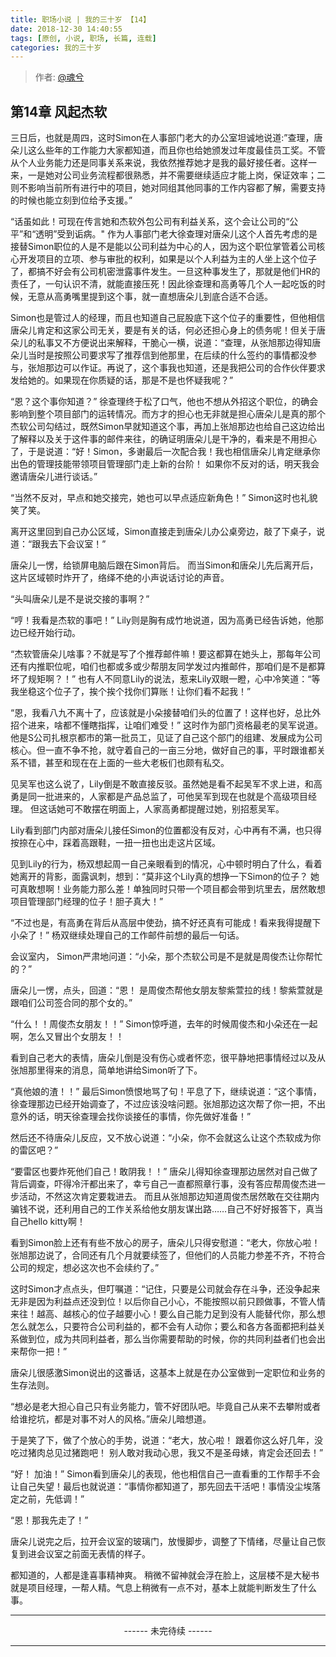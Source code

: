 ```yaml
---
title: 职场小说 | 我的三十岁 【14】
date: 2018-12-30 14:40:55
tags: [原创, 小说, 职场, 长篇, 连载]
categories: 我的三十岁
---
```


> 作者: [@魂兮](http://weibo.com/paigu77)

## 第14章 风起杰软

三日后，也就是周四，这时Simon在人事部门老大的办公室坦诚地说道:”查理，唐朵儿这么些年的工作能力大家都知道，而且你也给她颁发过年度最佳员工奖。不管从个人业务能力还是同事关系来说，我依然推荐她才是我的最好接任者。这样一来，一是她对公司业务流程都很熟悉，并不需要继续适应才能上岗，保证效率；二则不影响当前所有进行中的项目，她对同组其他同事的工作内容都了解，需要支持的时候也能立刻到位给予支援。”

“话虽如此！可现在传言她和杰软外包公司有利益关系，这个会让公司的“公平”和“透明”受到诟病。"  作为人事部门老大徐查理对唐朵儿这个人首先考虑的是接替Simon职位的人是不是能以公司利益为中心的人，因为这个职位掌管着公司核心开发项目的立项、参与审批的权利，如果是以个人利益为主的人坐上这个位子了，都搞不好会有公司机密泄露事件发生。一旦这种事发生了，那就是他们HR的责任了，一句认识不清，就能直接压死！因此徐查理和高勇等几个人一起吃饭的时候，无意从高勇嘴里提到这个事，就一直想唐朵儿到底合适不合适。

Simon也是管过人的经理，而且也知道自己屁股底下这个位子的重要性，但他相信唐朵儿肯定和这家公司无关，要是有关的话，何必还担心身上的债务呢！但关于唐朵儿的私事又不方便说出来解释，干脆心一横，说道：“查理，从张旭那边得知唐朵儿当时是按照公司要求写了推荐信到他那里，在后续的什么签约的事情都没参与，张旭那边可以作证。再说了，这个事我也知道，还是我把公司的合作伙伴要求发给她的。如果现在你质疑的话，那是不是也怀疑我呢？” 

“恩？这个事你知道？” 徐查理终于松了口气，他也不想从外招这个职位，的确会影响到整个项目部门的运转情况。而方才的担心也无非就是担心唐朵儿是真的那个杰软公司勾结过，既然Simon早就知道这个事，再加上张旭那边也给自己这边给出了解释以及关于这件事的邮件来往，的确证明唐朵儿是干净的，看来是不用担心了，于是说道：“好！Simon，多谢最后一次配合我！我也相信唐朵儿肯定继承你出色的管理技能带领项目管理部门走上新的台阶！ 如果你不反对的话，明天我会邀请唐朵儿进行谈话。”

“当然不反对，早点和她交接完，她也可以早点适应新角色！” Simon这时也礼貌笑了笑。

离开这里回到自己办公区域，Simon直接走到唐朵儿办公桌旁边，敲了下桌子，说道：“跟我去下会议室！”

唐朵儿一愣，给锁屏电脑后跟在Simon背后。 而当Simon和唐朵儿先后离开后，这片区域顿时炸开了，络绎不绝的小声说话讨论的声音。

“头叫唐朵儿是不是说交接的事啊？”

“哼！我看是杰软的事吧！”  Lily则是胸有成竹地说道，因为高勇已经告诉她，他那边已经开始行动。

“杰软管唐朵儿啥事？不就是写了个推荐邮件嘛！要这都算在她头上，那每年公司还有内推职位呢，咱们也都或多或少帮朋友同学发过内推邮件，那咱们是不是都算坏了规矩啊？！” 也有人不同意Lily的说法，惹来Lily双眼一瞪，心中冷笑道：“等我坐稳这个位子了，挨个挨个找你们算账！让你们看不起我！”

“恩，我看八九不离十了，应该就是小朵接替咱们头的位置了！这样也好，总比外招个进来，啥都不懂瞎指挥，让咱们难受！” 这时作为部门资格最老的吴军说道。 他是S公司扎根京都市的第一批员工，见证了自己这个部门的组建、发展成为公司核心。但一直不争不抢，就守着自己的一亩三分地，做好自己的事，平时跟谁都关系不错，甚至和现在在上面的一些大老板们也颇有私交。

见吴军也这么说了，Lily倒是不敢直接反驳。虽然她是看不起吴军不求上进，和高勇是同一批进来的，人家都是产品总监了，可他吴军到现在也就是个高级项目经理。 但这话她可不敢摆在明面上，人家高勇都提醒过她，别招惹吴军。

Lily看到部门内部对唐朵儿接任Simon的位置都没有反对，心中再有不满，也只得按捺在心中，踩着高跟鞋，一扭一扭也出走这片区域。

见到Lily的行为，杨双想起周一自己亲眼看到的情况，心中顿时明白了什么，看着她离开的背影，面露讽刺，想到：“莫非这个Lily真的想挣一下Simon的位子？ 她可真敢想啊！业务能力那么差！单独同时只带一个项目都会带到坑里去，居然敢想项目管理部门经理的位子！胆子真大！” 

“不过也是，有高勇在背后从高层中使劲，搞不好还真有可能成！看来我得提醒下小朵了！” 杨双继续处理自己的工作邮件前想的最后一句话。

会议室内， Simon严肃地问道：“小朵，那个杰软公司是不是就是周俊杰让你帮忙的？”

唐朵儿一愣，点头，回道：“恩！ 是周俊杰帮他女朋友黎紫萱拉的线！黎紫萱就是跟咱们公司签合同的那个女的。”

“什么！！周俊杰女朋友！！” Simon惊呼道，去年的时候周俊杰和小朵还在一起啊，怎么又冒出个女朋友！！

看到自己老大的表情，唐朵儿倒是没有伤心或者怀恋，很平静地把事情经过以及从张旭那里得来的消息，简单地讲给Simon听了下。

“真他娘的渣！！”  最后Simon愤恨地骂了句！平息了下，继续说道：“这个事情，徐查理那边已经开始调查了，不过应该没啥问题。张旭那边这次帮了你一把，不出意外的话，明天徐查理会找你谈接任的事情，你先做好准备！”

然后还不待唐朵儿反应，又不放心说道：“小朵，你不会就这么让这个杰软成为你的雷区吧？”

“要雷区也要炸死他们自己！敢阴我！！” 唐朵儿得知徐查理那边居然对自己做了背后调查，吓得冷汗都出来了，幸亏自己一直都照章行事，没有答应帮周俊杰进一步活动，不然这次肯定要栽进去。 而且从张旭那边知道周俊杰居然敢在交往期内骗钱不说，还利用自己的工作关系给他女朋友谋出路……自己不好好报答下，真当自己hello kitty啊！

看到Simon脸上还有有些不放心的房子，唐朵儿只得安慰道：“老大，你放心啦！张旭那边说了，合同还有几个月就要续签了，但他们的人员能力参差不齐，不符合公司的规定，想必这次也不会续约了。”

这时Simon才点点头，但叮嘱道：“记住，只要是公司就会存在斗争，还没争起来无非是因为利益点还没到位！以后你自己小心，不能按照以前只顾做事，不管人情来往！越高、越核心的位子越要小心！要么自己能力足到没有人能替代你，那么想怎么就怎么，只要符合公司利益的，都不会有人动你；要么和各方各面都把利益关系做到位，成为共同利益者，那么当你需要帮助的时候，你的共同利益者们也会出来帮你一把！”

唐朵儿很感激Simon说出的这番话，这基本上就是在办公室做到一定职位和业务的生存法则。 

“想必是老大担心自己只有业务能力，管不好团队吧。毕竟自己从来不去攀附或者给谁挖坑，都是对事不对人的风格。”唐朵儿暗想道。

于是笑了下，做了个放心的手势，说道：“老大，放心啦！ 跟着你这么好几年，没吃过猪肉总见过猪跑吧！ 别人敢对我动心思，我又不是圣母婊，肯定会还回去！”

“好！ 加油！” Simon看到唐朵儿的表现，他也相信自己一直看重的工作帮手不会让自己失望！最后也就说道：“事情你都知道了，那先回去干活吧！事情没尘埃落定之前，先低调！”

“恩！那我先走了！” 

唐朵儿说完之后，拉开会议室的玻璃门，放慢脚步，调整了下情绪，尽量让自己恢复到进会议室之前面无表情的样子。 

都知道的，人都是逢喜事精神爽。 稍微不留神就会浮在脸上，这层楼不是大秘书就是项目经理，一帮人精。气息上稍微有一点不对，基本上就能判断发生了什么事。

---

<center> ------ 未完待续 ------ </center>

---
